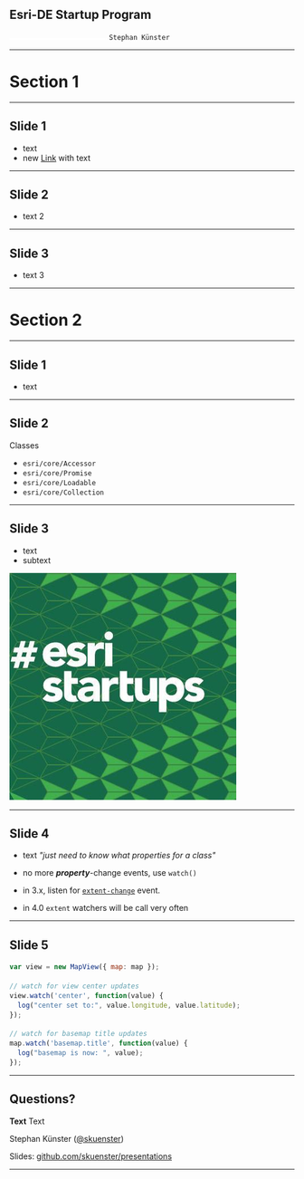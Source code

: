 <!-- .slide: class="title" -->

## Esri-DE Startup Program
![separator](images/separator.png)
`Stephan Künster`

---

<!-- .slide: class="agenda" 

## Agenda

- A
- B
- C

---
-->

<!-- .slide: class="section" -->

# Section 1

---

## Slide 1

- text
- new [Link](//www.arcgis.com) with text

---

## Slide 2

- text 2

---

## Slide 3

- text 3

---

<!-- .slide: class="section" -->

# Section 2

---

## Slide 1

- text

---

## Slide 2

Classes
- `esri/core/Accessor`
- `esri/core/Promise`
- `esri/core/Loadable`
- `esri/core/Collection`

---

## Slide 3

- text
 - subtext
 
![Esri Startup Program](images/esri-startup-program.jpg)

---

## Slide 4

- text _"just need to know what properties for a class"_

- no more **_property_**-change events, use `watch()`
- in 3.x, listen for [`extent-change`](https://developers.arcgis.com/javascript/jsapi/map-amd.html#event-extent-change) event.
- in 4.0 `extent` watchers will be call very often

---

## Slide 5


```js
var view = new MapView({ map: map });

// watch for view center updates
view.watch('center', function(value) {
  log("center set to:", value.longitude, value.latitude);
});

// watch for basemap title updates
map.watch('basemap.title', function(value) {
  log("basemap is now: ", value);
});
```

---


## Questions?

**Text** Text

Stephan Künster ([@skuenster](https://twitter.com/skuenster))

Slides: [github.com/skuenster/presentations](https://github.com/skuenster/presentations)

---


<!-- .slide: class="end" -->
